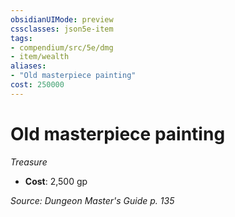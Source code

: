 ```yaml
---
obsidianUIMode: preview
cssclasses: json5e-item
tags:
- compendium/src/5e/dmg
- item/wealth
aliases: 
- "Old masterpiece painting"
cost: 250000
---
```

# Old masterpiece painting
*Treasure*  

- **Cost**: 2,500 gp

*Source: Dungeon Master's Guide p. 135*